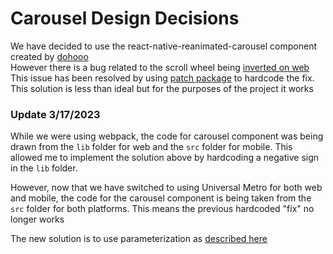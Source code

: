 
# Carousel Design Decisions

We have decided to use the react-native-reanimated-carousel component created by [dohooo](https://github.com/dohooo/react-native-reanimated-carousel)<br>
However there is a bug related to the scroll wheel being [inverted on web](https://github.com/dohooo/react-native-reanimated-carousel/issues/357)<br>
This issue has been resolved by using [patch package](https://www.npmjs.com/package/patch-package) to hardcode the fix.<br>
This solution is less than ideal but for the purposes of the project it works<br>

### Update 3/17/2023

While we were using webpack, the code for carousel component was being drawn from the `lib` folder for web
and the `src` folder for mobile. This allowed me to implement the solution above by hardcoding a negative sign in the `lib` folder.

However, now that we have switched to using Universal Metro for both web and mobile, the code for the carousel
component is being taken from the `src` folder for both platforms. This means the previous hardcoded "fix" no longer works

The new solution is to use parameterization as [described here](https://github.com/dohooo/react-native-reanimated-carousel/issues/357)


